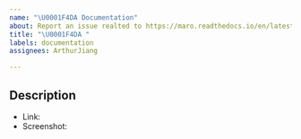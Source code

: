 ```yaml
---
name: "\U0001F4DA Documentation"
about: Report an issue realted to https://maro.readthedocs.io/en/latest/.
title: "\U0001F4DA "
labels: documentation
assignees: ArthurJiang

---
```


## Description

<!--A clear and concise description of what content in https://maro.readthedocs.io/en/latest/ is an issue.-->

- Link:
- Screenshot:
